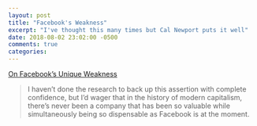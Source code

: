 ```yaml
---
layout: post
title: "Facebook's Weakness"
excerpt: "I've thought this many times but Cal Newport puts it well"
date: 2018-08-02 23:02:00 -0500
comments: true
categories: 
---
```


[On Facebook’s Unique Weakness](http://calnewport.com/blog/2018/08/01/on-facebooks-unique-weakness/)

> I haven’t done the research to back up this assertion with complete confidence, but I’d wager that in the history of modern capitalism, there’s never been a company that has been so valuable while simultaneously being so dispensable as Facebook is at the moment.

